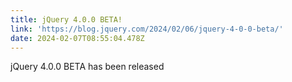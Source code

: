 ```yaml
---
title: jQuery 4.0.0 BETA!
link: 'https://blog.jquery.com/2024/02/06/jquery-4-0-0-beta/'
date: 2024-02-07T08:55:04.478Z
---
```


jQuery 4.0.0 BETA has been released
